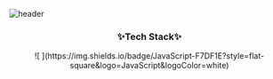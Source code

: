 ![header](https://capsule-render.vercel.app/api?type=wave&color=auto&height=300&section=header&text=BYEONGGUK%20YU&fontSize=90)


<h3 align="center">✨Tech Stack✨</h3>

<p align="center">![ ](https://img.shields.io/badge/JavaScript-F7DF1E?style=flat-square&logo=JavaScript&logoColor=white)</p>
  
  
  
  
<!--
**godkor200/godkor200** is a ✨ _special_ ✨ repository because its `README.md` (this file) appears on your GitHub profile.

Here are some ideas to get you started:

- 🔭 I’m currently working on ...
- 🌱 I’m currently learning ...
- 👯 I’m looking to collaborate on ...
- 🤔 I’m looking for help with ...
- 💬 Ask me about ...
- 📫 How to reach me: ...
- 😄 Pronouns: ...
- ⚡ Fun fact: ...
-->
